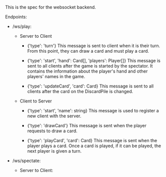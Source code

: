 This is the spec for the websocket backend.

Endpoints:
* /ws/play:
  - Server to Client
    - {'type': 'turn'}
      This message is sent to client when it is their turn. From this point,
they can draw a card and must play a card.

    - {'type': 'start', 'hand': Card[], 'players': Player[]}
      This message is sent to all clients after the game is started by the
spectator. It contains the information about the player's hand and other
players' names in the game.

    - {'type': 'updateCard', 'card': Card}
      This message is sent to all clients after the card on the DiscardPile is
changed.

  - Client to Server
    - {'type': 'start', 'name': string}
      This message is used to register a new client with the server.

    - {'type': 'drawCard'}
      This message is sent when the player requests to draw a card.

    - {'type': 'playCard', 'card': Card}
      This message is sent when the player plays a card. Once a card is played,
if it can be played, the next player is given a turn.

* /ws/spectate:
  - Server to Client:

